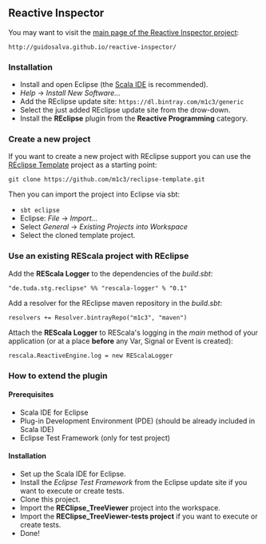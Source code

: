 ## Reactive Inspector

You may want to visit the [main page of the Reactive Inspector project](http://guidosalva.github.io/reactive-inspector/):

`http://guidosalva.github.io/reactive-inspector/`

### Installation

* Install and open Eclipse (the [Scala IDE](http://scala-ide.org) is recommended).
* *Help* -> *Install New Software...*
* Add the REclipse update site:
`https://dl.bintray.com/m1c3/generic`
* Select the just added REclipse update site from the drow-down.
* Install the **REclipse** plugin from the **Reactive Programming** category.

### Create a new project

If you want to create a new project with REclipse support you can use the [REclipse Template](https://github.com/m1c3/reclipse-template) project as a starting point:

`git clone https://github.com/m1c3/reclipse-template.git`

Then you can import the project into Eclipse via sbt:

* `sbt eclipse`
* Eclipse: *File* -> *Import...*
* Select *General* -> *Existing Projects into Workspace*
* Select the cloned template project.

### Use an existing REScala project with REclipse

Add the **REScala Logger** to the dependencies of the *build.sbt*:

`"de.tuda.stg.reclipse" %% "rescala-logger" % "0.1"`

Add a resolver for the REclipse maven repository in the *build.sbt*:

`resolvers += Resolver.bintrayRepo("m1c3", "maven")`

Attach the **REScala Logger** to REScala's logging in the *main* method of your application (or at a place **before** any Var, Signal or Event is created):

`rescala.ReactiveEngine.log = new REScalaLogger`

### How to extend the plugin

#### Prerequisites

* Scala IDE for Eclipse
* Plug-in Development Environment (PDE) (should be already included in Scala IDE)
* Eclipse Test Framework (only for test project)

#### Installation

* Set up the Scala IDE for Eclipse.
* Install the *Eclipse Test Framework* from the Eclipse update site if you want to execute or create tests.
* Clone this project.
* Import the **REClipse_TreeViewer** project into the workspace.
* Import the **REClipse_TreeViewer-tests project** if you want to execute or create tests.
* Done!
